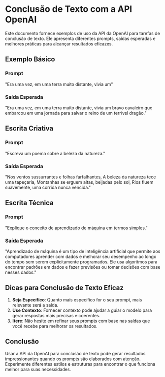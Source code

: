 # Conclusão de Texto com a API OpenAI

Este documento fornece exemplos de uso da API da OpenAI para tarefas de conclusão de texto. Ele apresenta diferentes prompts, saídas esperadas e melhores práticas para alcançar resultados eficazes.

## Exemplo Básico

### Prompt
"Era uma vez, em uma terra muito distante, vivia um"

### Saída Esperada
"Era uma vez, em uma terra muito distante, vivia um bravo cavaleiro que embarcou em uma jornada para salvar o reino de um terrível dragão."

## Escrita Criativa

### Prompt
"Escreva um poema sobre a beleza da natureza."

### Saída Esperada
"Nos ventos sussurrantes e folhas farfalhantes,
A beleza da natureza tece uma tapeçaria,
Montanhas se erguem altas, beijadas pelo sol,
Rios fluem suavemente, uma corrida nunca vencida."

## Escrita Técnica

### Prompt
"Explique o conceito de aprendizado de máquina em termos simples."

### Saída Esperada
"Aprendizado de máquina é um tipo de inteligência artificial que permite aos computadores aprender com dados e melhorar seu desempenho ao longo do tempo sem serem explicitamente programados. Ele usa algoritmos para encontrar padrões em dados e fazer previsões ou tomar decisões com base nesses dados."

## Dicas para Conclusão de Texto Eficaz

1.  **Seja Específico**: Quanto mais específico for o seu prompt, mais relevante será a saída.
2.  **Use Contexto**: Fornecer contexto pode ajudar a guiar o modelo para gerar respostas mais precisas e coerentes.
3.  **Itere**: Não hesite em refinar seus prompts com base nas saídas que você recebe para melhorar os resultados.

## Conclusão

Usar a API da OpenAI para conclusão de texto pode gerar resultados impressionantes quando os prompts são elaborados com atenção. Experimente diferentes estilos e estruturas para encontrar o que funciona melhor para suas necessidades.